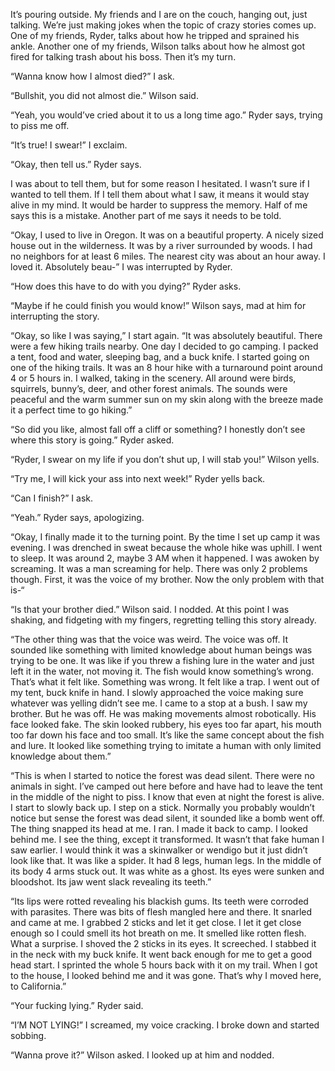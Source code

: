 It’s pouring outside. My friends and I are on the couch, hanging out, just talking. We’re just making jokes when the topic of crazy stories comes up. One of my friends, Ryder, talks about how he tripped and sprained his ankle. Another one of my friends, Wilson talks about how he almost got fired for talking trash about his boss. Then it’s my turn. 
    

“Wanna know how I almost died?” I ask.

“Bullshit, you did not almost die.” Wilson said. 

“Yeah, you would’ve cried about it to us a long time ago.” Ryder says, trying to piss me off.


“It’s true! I swear!” I exclaim. 


“Okay, then tell us.” Ryder says.
    

I was about to tell them, but for some reason I hesitated. I wasn’t sure if I wanted to tell them. If I tell them about what I saw, it means it would stay alive in my mind. It would be harder to suppress the memory. Half of me says this is a mistake. Another part of me says it needs to be told. 
      

“Okay, I used to live in Oregon. It was on a beautiful property. A nicely sized house out in the wilderness. It was by a river surrounded by woods. I had no neighbors for at least 6 miles. The nearest city was about an hour away. I loved it. Absolutely beau-” I was interrupted by Ryder.


“How does this have to do with you dying?” Ryder asks.


“Maybe if he could finish you would know!” Wilson says, mad at him for interrupting the story.

“Okay, so like I was saying,” I start again. “It was absolutely beautiful. There were a few hiking trails nearby. One day I decided to go camping. I packed a tent, food and water, sleeping bag, and a buck knife. I started going on one of the hiking trails. It was an 8 hour hike with a turnaround point around 4 or 5 hours in. I walked, taking in the scenery. All around were birds, squirrels, bunny’s, deer, and other forest animals. The sounds were peaceful and the warm summer sun on my skin along with the breeze made it a perfect time to go hiking.”

“So did you like, almost fall off a cliff or something? I honestly don’t see where this story is going.” Ryder asked.


“Ryder, I swear on my life if you don’t shut up, I will stab you!” Wilson yells.


“Try me, I will kick your ass into next week!” Ryder yells back. 


“Can I finish?” I ask.


“Yeah.” Ryder says, apologizing.

“Okay, I finally made it to the turning point. By the time I set up camp it was evening. I was drenched in sweat because the whole hike was uphill. I went to sleep. It was around 2, maybe 3 AM when it happened. I was awoken by screaming. It was a man screaming for help. There was only 2 problems though. First, it was the voice of my brother. Now the only problem with that is-“

“Is that your brother died.” Wilson said. I nodded. At this point I was shaking, and fidgeting with my fingers, regretting telling this story already.

“The other thing was that the voice was weird. The voice was off. It sounded like something with limited knowledge about human beings was trying to be one. It was like if you threw a fishing lure in the water and just left it in the water, not moving it. The fish would know something’s wrong. That’s what it felt like. Something was wrong. It felt like a trap. I went out of my tent, buck knife in hand. I slowly approached the voice making sure whatever was yelling didn’t see me. I came to a stop at a bush. I saw my brother. But he was off. He was making movements almost robotically. His face looked fake. The skin looked rubbery, his eyes too far apart, his mouth too far down his face and too small. It’s like the same concept about the fish and lure. It looked like something trying to imitate a human with only limited knowledge about them.”

“This is when I started to notice the forest was dead silent. There were no animals in sight. I’ve camped out here before and have had to leave the tent in the middle of the night to piss. I know that even at night the forest is alive. I start to slowly back up. I step on a stick. Normally you probably wouldn’t notice but sense the forest was dead silent, it sounded like a bomb went off. The thing snapped its head at me. I ran. I made it back to camp. I looked behind me. I see the thing, except it transformed. It wasn’t that fake human I saw earlier. I would think it was a skinwalker or wendigo but it just didn’t look like that. It was like a spider. It had 8 legs, human legs. In the middle of its body 4 arms stuck out. It was white as a ghost. Its eyes were sunken and bloodshot. Its jaw went slack revealing its teeth.”

“Its lips were rotted revealing his blackish gums. Its teeth were corroded with parasites. There was bits of flesh mangled here and there. It snarled and came at me. I grabbed 2 sticks and let it get close. I let it get close enough so I could smell its hot breath on me. It smelled like rotten flesh. What a surprise. I shoved the 2 sticks in its eyes. It screeched. I stabbed it in the neck with my buck knife. It went back enough for me to get a good head start. I sprinted the whole 5 hours back with it on my trail. When I got to the house, I looked behind me and it was gone. That’s why I moved here, to California.”

“Your fucking lying.” Ryder said.

“I’M NOT LYING!” I screamed, my voice cracking. I broke down and started sobbing.

“Wanna prove it?” Wilson asked. I looked up at him and nodded.